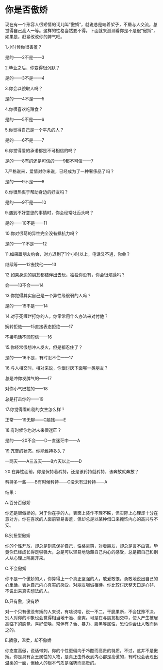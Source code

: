 # 你是否傲娇

现在有一个形容人很矫情的词儿叫“傲娇”，就说总是端着架子，不屑与人交流，总觉得自己高人一等。这样的性格当然要不得，下面就来测测看你是不是很“傲娇”，如果是，赶紧改改你的脾气吧。 

1.小时候你很害羞？ 

是的——2不是——3 

2.毕业之后，你变得很沉默？ 

是的——3不是——4 

3.你会以貌取人吗？ 

是的——4不是——5 

4.你很喜欢吃甜食？ 

是的——5不是——6 

5.你觉得自己是一个平凡的人？ 

是的——6不是——7 

6.你觉得爱的承诺都是不可相信的吗？ 

是的——8有的还是可信的——9都不可信——7 

7.严格说来，爱情对你来说，已经成为了一种奢侈品了吗？ 

是的——9不是——8 

8.你很热衷于帮助身边的好友吗？ 

是的——9不是——10 

9.遇到不好意思的事情时，你会经常吐舌头吗？ 

是的——10不是——11 

10.你对很萌的异性完全没有抵抗力吗？ 

是的——11不是——12 

11.如果跟朋友约会，对方迟到了1个小时以上，电话又不通，你会？ 

继续等——12去找他——13 

12.如果身边的朋友都结伴出去玩，独独你没有，你会很烦躁吗？ 

会——13不会——14 

13.你觉得其实自己是一个异性缘很弱的人吗？ 

是的——15不是——14 

14.对于死缠烂打你的人，你常常用什么办法来对付他？ 

婉转拒绝——15直接表态拒绝——17 

不接电话不回短信——16 

15.你经常很想冲人发火，但是都忍住了？ 

是的——16不是，有时忍不住——17 

16.与人相交时，相对来说，你很讨厌下面哪一类朋友？ 

总是冲你发脾气的——17 

对你小气巴拉的——18 

总是打击你的——19 

17.你觉得看韩剧的女生怎么样？ 

正常——19无聊——C脑残——E 

18.有时候你也对未来很迷茫？ 

是的——20不会——D一直迷茫中——A 

19.亢奋的状态，你能维持多久？ 

一两天——A三五天——B六天以上——D 

20.在异性面前，你是保持着矜持，还是该矜持就矜持，该奔放就奔放？ 

矜持多一些——B有时候矜持——C没未有过矜持——A 

结果： 

A.百分百傲娇 

你还是很傲娇的，对于你在乎的人，表面上装作不理不睬，但实际上心理却十分在意对方。你在喜欢的人面前容易害羞，但却总是以某种借口来掩饰内心的高兴与不安。 

B.别扭型傲娇 

你的个性开放，却总是刻意保护自己，性格豪爽，对着朋友，却总是言不由衷。毕竟你已经成长得足够强大，总是可以轻易地隐藏自己内心的感受，总是把自己和别人从心理上隔离开来。 

C.不会傲娇 

你不是一个傲娇的人，你算得上一个真正坚强的人，敢爱敢恨，勇敢地说出自己的心里话，表达自己内心真实的感受，对朋友坦诚相待。你比较讨厌整天口是心非、不说出来真实想法的人。 

D.只有傲，没有娇 

对一个只有傲没有娇的人来说，有啥说啥，说一不二，干脆果断，不会犹豫不决。别人对你的印象也会觉得相当地干脆、豪爽。可是在与朋友相交中，使人产生被居高临下的感觉，喜好使唤，常伴有？舌、暴力、腹黑等属性，恐怕你会让人敬而远之的。 

E.骄傲，温柔，却不傲娇 

你态度高傲，说话带刺，你的个性更偏向于冷酷而高贵的特质，不过，这并不是傲娇。你是具有女王属性的人物，是真正由外表到内心都是高傲的，有时也会表现出温柔的一面，但给人的根本气质是强势而高贵的。
